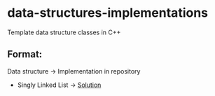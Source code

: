 # data-structures-implementations
Template data structure classes in C++

## Format:
 Data structure -> Implementation in repository

- Singly Linked List -> [Solution](https://github.com/VidushiGupta80/data-structures-implementations/blob/main/implementations/SinglyLinkedList.cpp)